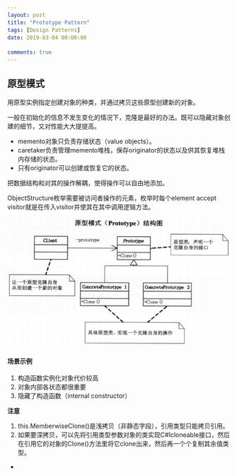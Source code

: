 ```yaml
---
layout: post
title: "Prototype Pattern"
tags: [Design Patterns]
date: 2019-03-04 00:00:00

comments: true
---  
```


## 原型模式  

用原型实例指定创建对象的种类，并通过拷贝这些原型创建新的对象。  

一般在初始化的信息不发生变化的情况下，克隆是最好的办法。既可以隐藏对象创建的细节，又对性能大大提提高。

- memento对象只负责存储状态（value objects）。
- caretaker负责管理memento堆栈，保存originator的状态以及供其恢复堆栈内存储的状态。 
- 只有originator可以创建或恢复它的状态。

把数据结构和对其的操作解耦，使得操作可以自由地添加。  

ObjectStructure枚举需要被访问者操作的元素，枚举时每个element accept visitor就是在传入visitor并使其在其中调用逻辑方法。

![prototype.png](/assets/gallery/prototype.png)  

#### 场景示例  

1. 构造函数实例化对象代价较高  
2. 对象内部各状态都很重要  
3. 隐藏了构造函数（internal constructor）

**注意**  

1. this.MemberwiseClone()是浅拷贝（非静态字段），引用类型只能拷贝引用。
2. 如果要深拷贝，可以先将引用类型参数对象的类实现C#Icloneable接口，然后在引用它的对象的Clone()方法里将它clone出来，然后再一个个复制其余值类型。

<!--more-->  

- 

  